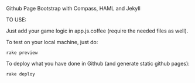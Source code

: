 Github Page Bootstrap with Compass, HAML and Jekyll

TO USE:

Just add your game logic in app.js.coffee (require the needed files as well).

To test on your local machine, just do:

`rake preview`

To deploy what you have done in Github (and generate static github pages):

`rake deploy`
